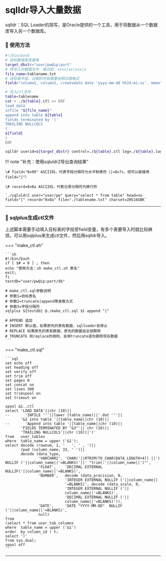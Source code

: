# sqlldr导入大量数据

sqlldr：SQL Loader的简写，是Oracle提供的一个工具，用于将数据从一个数据库导入另一个数据库。

### 🚁 使用方法

```bash
#!/bin/bash
# 目标数据库连接串
target_dbstr="user/pw@ip:port"
# 待导入的数据文件，格式如：xxxx|xx|xxx|x
file_name=tablename.txt
# 目标表字段，日期的字段需要说明日期格式
field="column1, column2, createdate date 'yyyy-mm-dd hh24:mi:ss', memo"

# 写入ctl文件
table=tablename
cat > ./${table}.ctl << EOF
load data
infile "${file_name}"
append into table ${table}
fields terminated by '|'
TRAILING NULLCOLS
(
${field}
)
EOF

sqlldr userid=${target_dbstr} control=./${table}.ctl log=./${table}.log bad=./${table}.bad

```
!!! note "补充：使用sqluldr2导出查询结果"

    \# field="0x09" ASCII码，代表字段分隔符为水平制表符（|=0x7c，但可以直接用field="|"）

    \# record=0x0a ASCII码，代表记录分隔符为换行符

    `./sqluldr2 user="user/pw" query="select * from table" head=no field="|" record="0x0a" file="./tablename.txt" charset=ZHS16GBK`

---

### 🚁 sqlplus生成ctl文件

上述脚本需要手动填入目标表的字段至field变量，有多个表要导入时就比较麻烦。可以用sqlplus来生成ctl文件，然后用sqlldr导入。

=== "make_ctl.sh"

    ```sh
    #!/bin/bash
    if [ $# = 0 ] ; then
    echo "使用方法：sh make_ctl.sh 表名"
    exit;
    fi
    testdb="user/pw@ip:port/db"
    
    # make_ctl.sql参数说明
    # 参数1=目标表名
    # 参数2=truncate|append等装载方式
    # 参数3=字段分隔符
    sqlplus ${testdb} @./make_ctl.sql $1 append "|"
    
    # APPEND 追加
    # INSERT 默认值，如果原先的表有数据，sqlloader会停止
    # REPLACE 如果原先的表有数据，原先的数据会全部删除
    # TRUNCATE 和replace的相同，会用truncate语句删除现存数据
    ```

=== "make_ctl.sql"

    ```sql
    set echo off                                     
    set heading off                                  
    set verify off                                   
    set trim off                                     
    set pages 0                                      
    set concat on                                    
    set lines 300                                    
    set trimspool on                                 
    set trimout on     

    spool &1..ctl                                    
    select 'LOAD DATA'||chr (10)||             
    --       'INFILE '''||lower (table_name)||'.dat '''||
           '&2 into table '||table_name||chr (10)||     
    --       'Append into table '||table_name||chr (10)||     
           'FIELDS TERMINATED BY "&3"'|| chr (10)||
           'TRAILING NULLCOLS'||chr (10)||'('        
    from   user_tables                                
    where  table_name = upper ('&1');                
    select decode (rownum, 1, '   ', ' , ')||
           rpad (column_name, 33, ' ')||
           decode (data_type,
                   'VARCHAR2', 'CHAR('||RTRIM(TO_CHAR(DATA_LENGTH+4)) ||')  NULLIF ('||column_name||'=BLANKS)'||' "trim(:'||column_name||')"',
                   'FLOAT',    'DECIMAL EXTERNAL NULLIF('||column_name||'=BLANKS)',
                   'NUMBER',   decode (data_precision, 0,
                               'INTEGER EXTERNAL NULLIF ('||column_name||
                               '=BLANKS)', decode (data_scale, 0,
                               'INTEGER EXTERNAL NULLIF ('||
                               column_name||'=BLANKS)',
                               'DECIMAL EXTERNAL NULLIF ('||
                               column_name||'=BLANKS)')),
                   'DATE',     'DATE "YYYY-MM-DD"  NULLIF ('||column_name||'=BLANKS)',
                   null)
    from   
    (select * from user_tab_columns
    where  table_name = upper ('&1')
    order  by column_id ) t;                           
    select ')'                                       
    from sys.dual;
    spool off 
    ```

---
